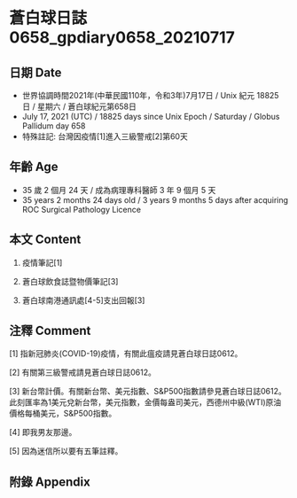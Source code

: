 [_metadata_:encoding]: - "utf-8"
[_metadata_:language]: - "zh-Hant-TW"
[_metadata_:fileformat]: - "markdown"
[_metadata_:MIME_type]: - "text/plain"
[_metadata_:markdown_version]: - "commonmark version 0.29"
[_metadata_:markdown_spec]: - "https://spec.commonmark.org/0.29/"

# 蒼白球日誌0658_gpdiary0658_20210717 #

## 日期 Date ##

* 世界協調時間2021年(中華民國110年，令和3年)7月17日 / Unix 紀元 18825 日 / 星期六 / 蒼白球紀元第658日
* July 17, 2021 (UTC) / 18825 days since Unix Epoch / Saturday / Globus Pallidum day 658
* 特殊註記: 台灣因疫情[1]進入三級警戒[2]第60天

## 年齡 Age ##

* 35 歲 2 個月 24 天 / 成為病理專科醫師 3 年 9 個月 5 天
* 35 years 2 months 24 days old / 3 years 9 months 5 days after acquiring ROC Surgical Pathology Licence

## 本文 Content ##

1. 疫情筆記[1]

    
2. 蒼白球飲食誌暨物價筆記[3]

    
3. 蒼白球南港通訊處[4-5]支出回報[3]

    

## 注釋 Comment ##

[1] 指新冠肺炎(COVID-19)疫情，有關此瘟疫請見蒼白球日誌0612。


[2] 有關第三級警戒請見蒼白球日誌0612。


[3] 新台幣計價。有關新台幣、美元指數、S&P500指數請參見蒼白球日誌0612。此刻匯率為1美元兌新台幣，美元指數，金價每盎司美元，西德州中級(WTI)原油價格每桶美元，S&P500指數。


[4] 即我男友那邊。


[5] 因為迷信所以要有五筆註釋。



## 附錄 Appendix ##

